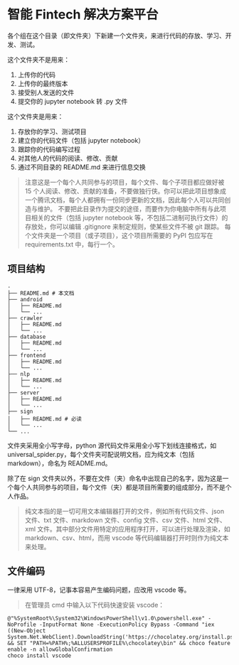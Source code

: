 # 智能 Fintech 解决方案平台

各个组在这个目录（即文件夹）下新建一个文件夹，来进行代码的存放、学习、开发、测试。

这个文件夹不是用来：

1. 上传你的代码
2. 上传你的最终版本
3. 接受别人发送的文件
4. 提交你的 jupyter notebook 转 .py 文件

这个文件夹是用来：

1. 存放你的学习、测试项目
2. 建立你的代码文件（包括 jupyter notebook）
3. 跟踪你的代码编写过程
4. 对其他人的代码的阅读、修改、贡献
5. 通过不同目录的 README.md 来进行信息交换

> 注意这是一个每个人共同参与的项目，每个文件、每个子项目都应做好被 15 个人阅读、修改、贡献的准备，不要做独行侠。你可以把此项目想象成一个腾讯文档，每个人都拥有一份同步更新的文档，因此每个人可以共同创造与维护。
> 不要把此目录作为提交的途径，而要作为你电脑中所有与此项目相关的文件（包括 jupyter notebook 等，不包括二进制可执行文件）的存放处，你可以编辑 .gitignore 来制定规则，使某些文件不被 git 跟踪。
> 每个文件夹是一个项目（或子项目），这个项目所需要的 PyPI 包应写在 requirements.txt 中，每行一个。

## 项目结构

    .
    ├── README.md # 本文档
    ├── android
    │   ├── README.md
    │   └── ...
    ├── crawler
    │   ├── README.md
    │   └── ...
    ├── database
    │   ├── README.md
    │   └── ...
    ├── frontend
    │   ├── README.md
    │   └── ...
    ├── nlp
    │   ├── README.md
    │   └── ...
    ├── server
    │   ├── README.md
    │   └── ...
    ├── sign
    │   ├── README.md # 必读
    │   └── ...
    └── ...

文件夹采用全小写字母，python 源代码文件采用全小写下划线连接格式，如 universal_spider.py，每个文件夹可配说明文档，应为纯文本（包括 markdown），命名为 README.md。

除了在 sign 文件夹以外，不要在文件（夹）命名中出现自己的名字，因为这是一个每个人共同参与的项目，每个文件（夹）都是项目所需要的组成部分，而不是个人作品。

> 纯文本指的是一切可用文本编辑器打开的文件，例如所有代码文件、json 文件、txt 文件、markdown 文件、config 文件、csv 文件、html 文件、xml 文件。其中部分文件用特定的应用程序打开，可以进行处理及渲染，如 markdown、csv、html，而用 vscode 等代码编辑器打开时则作为纯文本来处理。

## 文件编码

一律采用 UTF-8，记事本容易产生编码问题，应改用 vscode 等。

> 在管理员 cmd 中输入以下代码快速安装 vscode：

    @"%SystemRoot%\System32\WindowsPowerShell\v1.0\powershell.exe" -NoProfile -InputFormat None -ExecutionPolicy Bypass -Command "iex ((New-Object System.Net.WebClient).DownloadString('https://chocolatey.org/install.ps1'))" && SET "PATH=%PATH%;%ALLUSERSPROFILE%\chocolatey\bin" && choco feature enable -n allowGlobalConfirmation
    choco install vscode
